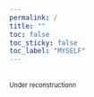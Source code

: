 ```yaml
---
permalink: /
title: ""
toc: false
toc_sticky: false 
toc_label: "MYSELF"
---
```

  
<br/>    
<span style="font-size:80%">  Under reconstructionn
</span>
<!-- 
 
<span style="font-size:80%">  More information can be founded in my [CV].
</span>

[CV]:https://drive.google.com/file/d/16YJIA-b07VKIjtXHrA4NrzY23lYOptA4/view
 -->
